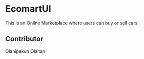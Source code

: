 # EcomartUI
 This is an Online Marketplace where users can buy or sell cars.

## Contributor
Olanipekun Olaitan
